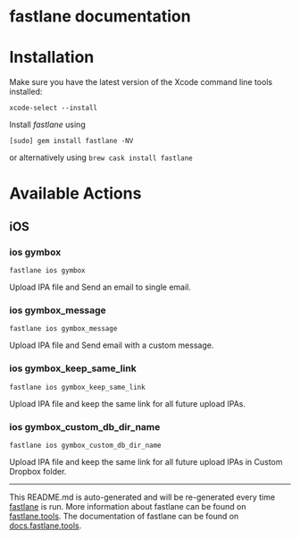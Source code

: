 fastlane documentation
================
# Installation

Make sure you have the latest version of the Xcode command line tools installed:

```
xcode-select --install
```

Install _fastlane_ using
```
[sudo] gem install fastlane -NV
```
or alternatively using `brew cask install fastlane`

# Available Actions
## iOS
### ios gymbox
```
fastlane ios gymbox
```
Upload IPA file and Send an email to single email.
### ios gymbox_message
```
fastlane ios gymbox_message
```
Upload IPA file and Send email with a custom message.
### ios gymbox_keep_same_link
```
fastlane ios gymbox_keep_same_link
```
Upload IPA file and keep the same link for all future upload IPAs.
### ios gymbox_custom_db_dir_name
```
fastlane ios gymbox_custom_db_dir_name
```
Upload IPA file and keep the same link for all future upload IPAs in Custom Dropbox folder.

----

This README.md is auto-generated and will be re-generated every time [fastlane](https://fastlane.tools) is run.
More information about fastlane can be found on [fastlane.tools](https://fastlane.tools).
The documentation of fastlane can be found on [docs.fastlane.tools](https://docs.fastlane.tools).
